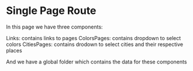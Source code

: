 # Single Page Route

In this page we have three components:

Links: contains links to pages
ColorsPages: contains dropdown to select colors
CitiesPages: contains drodown to select cities and their respective places

And we have a global folder which contains the data for these components
